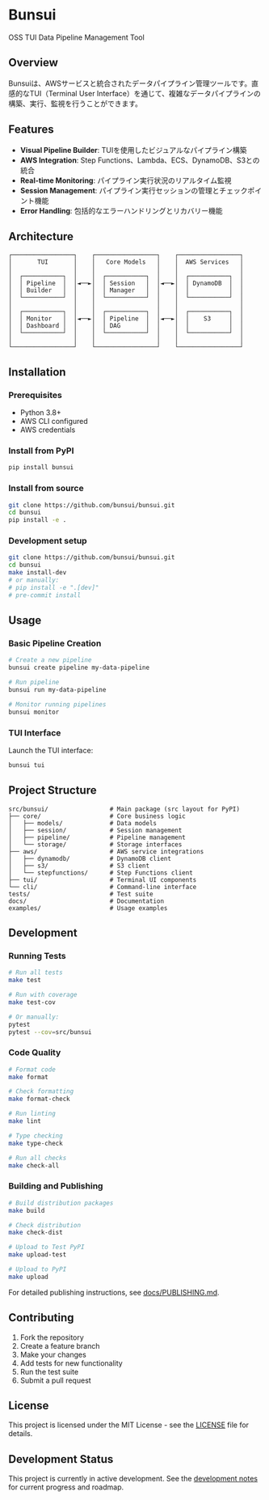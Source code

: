 # Bunsui

OSS TUI Data Pipeline Management Tool

## Overview

Bunsuiは、AWSサービスと統合されたデータパイプライン管理ツールです。直感的なTUI（Terminal User Interface）を通じて、複雑なデータパイプラインの構築、実行、監視を行うことができます。

## Features

- **Visual Pipeline Builder**: TUIを使用したビジュアルなパイプライン構築
- **AWS Integration**: Step Functions、Lambda、ECS、DynamoDB、S3との統合
- **Real-time Monitoring**: パイプライン実行状況のリアルタイム監視
- **Session Management**: パイプライン実行セッションの管理とチェックポイント機能
- **Error Handling**: 包括的なエラーハンドリングとリカバリー機能

## Architecture

```
┌─────────────────┐    ┌─────────────────┐    ┌─────────────────┐
│       TUI       │    │   Core Models   │    │  AWS Services   │
│                 │    │                 │    │                 │
│  ┌───────────┐  │    │  ┌───────────┐  │    │  ┌───────────┐  │
│  │ Pipeline  │  │◄──►│  │ Session   │  │◄──►│  │ DynamoDB  │  │
│  │ Builder   │  │    │  │ Manager   │  │    │  │           │  │
│  └───────────┘  │    │  └───────────┘  │    │  └───────────┘  │
│                 │    │                 │    │                 │
│  ┌───────────┐  │    │  ┌───────────┐  │    │  ┌───────────┐  │
│  │ Monitor   │  │◄──►│  │ Pipeline  │  │◄──►│  │    S3     │  │
│  │ Dashboard │  │    │  │ DAG       │  │    │  │           │  │
│  └───────────┘  │    │  └───────────┘  │    │  └───────────┘  │
│                 │    │                 │    │                 │
└─────────────────┘    └─────────────────┘    └─────────────────┘
```

## Installation

### Prerequisites

- Python 3.8+
- AWS CLI configured
- AWS credentials

### Install from PyPI

```bash
pip install bunsui
```

### Install from source

```bash
git clone https://github.com/bunsui/bunsui.git
cd bunsui
pip install -e .
```

### Development setup

```bash
git clone https://github.com/bunsui/bunsui.git
cd bunsui
make install-dev
# or manually:
# pip install -e ".[dev]"
# pre-commit install
```

## Usage

### Basic Pipeline Creation

```bash
# Create a new pipeline
bunsui create pipeline my-data-pipeline

# Run pipeline
bunsui run my-data-pipeline

# Monitor running pipelines
bunsui monitor
```

### TUI Interface

Launch the TUI interface:

```bash
bunsui tui
```

## Project Structure

```
src/bunsui/                 # Main package (src layout for PyPI)
├── core/                   # Core business logic
│   ├── models/             # Data models
│   ├── session/            # Session management
│   ├── pipeline/           # Pipeline management
│   └── storage/            # Storage interfaces
├── aws/                    # AWS service integrations
│   ├── dynamodb/           # DynamoDB client
│   ├── s3/                 # S3 client
│   └── stepfunctions/      # Step Functions client
├── tui/                    # Terminal UI components
└── cli/                    # Command-line interface
tests/                      # Test suite
docs/                       # Documentation
examples/                   # Usage examples
```

## Development

### Running Tests

```bash
# Run all tests
make test

# Run with coverage
make test-cov

# Or manually:
pytest
pytest --cov=src/bunsui
```

### Code Quality

```bash
# Format code
make format

# Check formatting
make format-check

# Run linting
make lint

# Type checking
make type-check

# Run all checks
make check-all
```

### Building and Publishing

```bash
# Build distribution packages
make build

# Check distribution
make check-dist

# Upload to Test PyPI
make upload-test

# Upload to PyPI
make upload
```

For detailed publishing instructions, see [docs/PUBLISHING.md](docs/PUBLISHING.md).

## Contributing

1. Fork the repository
2. Create a feature branch
3. Make your changes
4. Add tests for new functionality
5. Run the test suite
6. Submit a pull request

## License

This project is licensed under the MIT License - see the [LICENSE](LICENSE) file for details.

## Development Status

This project is currently in active development. See the [development notes](dev_note/) for current progress and roadmap.
